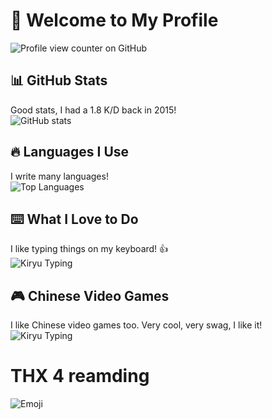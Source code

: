 # 👋 Welcome to My Profile

![Profile view counter on GitHub](https://komarev.com/ghpvc/?username=Dansnts)

## 📊 GitHub Stats

Good stats, I had a 1.8 K/D back in 2015!  
![GitHub stats](https://github-readme-stats.vercel.app/api?username=Dansnts&show_icons=true&theme=radical)

## 🔥 Languages I Use

I write many languages!  
![Top Languages](https://github-readme-stats.vercel.app/api/top-langs/?username=Dansnts&layout=compact&theme=radical)

## ⌨️ What I Love to Do

I like typing things on my keyboard! 👍  
![Kiryu Typing](https://c.tenor.com/gxGrBVDTqXMAAAAd/tenor.gif)

## 🎮 Chinese Video Games

I like Chinese video games too. Very cool, very swag, I like it!  
![Kiryu Typing](https://c.tenor.com/kBxZ0Etje2gAAAAC/tenor.gif)


# THX 4 reamding
![Emoji](https://external-content.duckduckgo.com/iu/?u=https%3A%2F%2Fclipartcraft.com%2Fimages%2Femoji-transparent-thumbs-up-3.png&f=1&nofb=1&ipt=551d9c27655e9b64b04c26f947cb0e32e89f0f29d8f0a45eb211b1a0a9aaee01&ipo=images)
